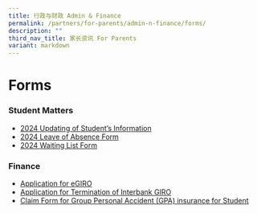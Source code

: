 ```yaml
---
title: 行政与财政 Admin & Finance
permalink: /partners/for-parents/admin-n-finance/forms/
description: ""
third_nav_title: 家长资讯 For Parents
variant: markdown
---
```

Forms
=====
### Student Matters
* [2024 Updating of Student’s Information](https://pg.moe.edu.sg/forms/sdf)
* [2024 Leave of Absence Form](https://go.gov.sg/loa-form-2024)
* [2024 Waiting List Form](https://go.gov.sg/2024-waiting-list)

### Finance
* [Application for eGIRO](https://www.moe.gov.sg/financial-matters/fees/egiro)
* [Application for Termination of Interbank GIRO](/files/GIRO_Termination_Form_reviseSep19.pdf)
* [Claim Form for Group Personal Accident (GPA) insurance for Student](https://www.income.com.sg/group-insurance-for-schools-and-centres-and-moe/group-personal-accident-for-students)